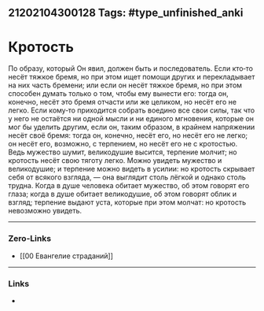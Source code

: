 21202104300128
Tags: #type_unfinished_anki
---
# Кротость

По образу, который Он явил, должен быть и последователь. Если кто‑то несёт тяжкое бремя, но при этом ищет помощи других и перекладывает на них часть бремени; или если он несёт тяжкое бремя, но при этом способен думать только о том, чтобы ему вынести его: тогда он, конечно, несёт это бремя отчасти или же целиком, но несёт его не легко. Если кому‑то приходится собрать воедино все свои силы, так что у него не остаётся ни одной мысли и ни единого мгновения, которые он мог бы уделить другим, если он, таким образом, в крайнем напряжении несёт своё бремя: тогда он, конечно, несёт его, но несёт его не легко; он несёт его, возможно, с терпением, но несёт его не с кротостью. Ведь мужество шумит, великодушие высится, терпение молчит; но кротость несёт свою тяготу легко. Можно увидеть мужество и великодушие; и терпение можно видеть в усилии: но кротость скрывает себя от всякого взгляда, — она выглядит столь лёгкой и однако столь трудна. Когда в душе человека обитает мужество, об этом говорят его глаза; когда в душе обитает великодушие, об этом говорят облик и взгляд; терпение выдают уста, которые при этом молчат: но кротость невозможно увидеть.

---
### Zero-Links
- [[00 Евангелие страданий]]
---
### Links
-